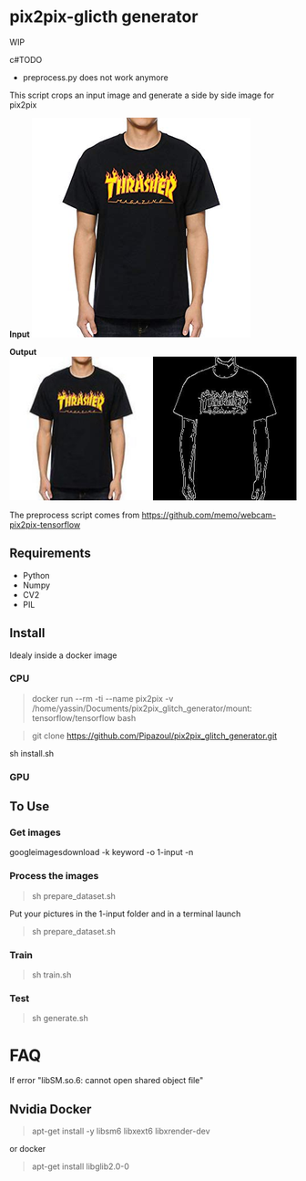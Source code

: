 # pix2pix-glicth generator

WIP

c#TODO
- preprocess.py does not work anymore

This script crops an input image and generate a side by side image for pix2pix

**Input**
![Input](medias/input.jpg)

**Output**
![Input](medias/output.jpg)


The preprocess script comes from https://github.com/memo/webcam-pix2pix-tensorflow

## Requirements
 - Python
 - Numpy
 - CV2
 - PIL

## Install 
Idealy inside a docker image

### CPU
> docker run --rm -ti --name pix2pix -v /home/yassin/Documents/pix2pix_glitch_generator/mount:  tensorflow/tensorflow bash


> git clone https://github.com/Pipazoul/pix2pix_glitch_generator.git

sh install.sh

### GPU

## To Use

### Get images
googleimagesdownload -k keyword -o 1-input -n

### Process the images
>sh prepare_dataset.sh 

Put your pictures in the 1-input folder and in a terminal launch
> sh prepare_dataset.sh

### Train
> sh train.sh

### Test
> sh generate.sh

# FAQ

If error "libSM.so.6: cannot open shared object file"

## Nvidia Docker
> apt-get install -y libsm6 libxext6 libxrender-dev

or docker

> apt-get install libglib2.0-0